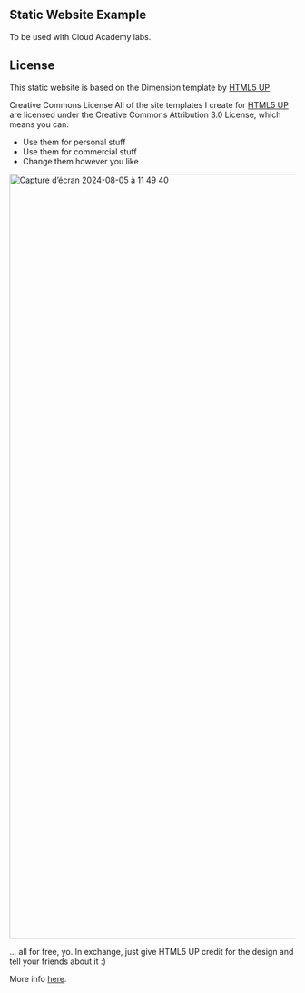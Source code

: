 Static Website Example
----------------------

To be used with Cloud Academy labs.


License
----------------------

This static website is based on the Dimension template by [HTML5 UP](https://html5up.net/)

Creative Commons License
All of the site templates I create for [HTML5 UP](https://html5up.net/) are licensed under the Creative Commons Attribution 3.0 License, which means you can:
 - Use them for personal stuff
 - Use them for commercial stuff
 - Change them however you like


<img width="1347" alt="Capture d’écran 2024-08-05 à 11 49 40" src="https://github.com/user-attachments/assets/be19e8f3-dd48-4c84-99be-e7cd2fe0b4bf">


... all for free, yo. In exchange, just give HTML5 UP credit for the design and tell your friends about it :)

More info [here](https://html5up.net/license).
